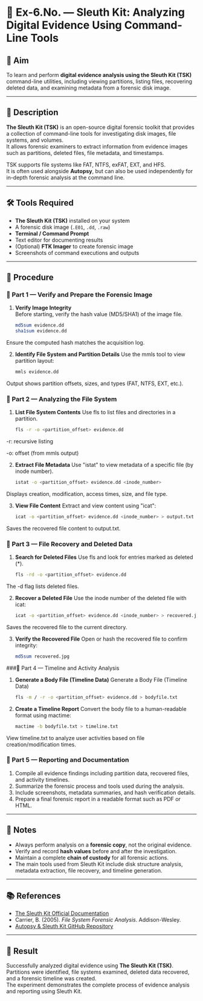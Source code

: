# 🧪 Ex-6.No. — Sleuth Kit: Analyzing Digital Evidence Using Command-Line Tools  

## 🎯 Aim  
To learn and perform **digital evidence analysis using the Sleuth Kit (TSK)** command-line utilities, including viewing partitions, listing files, recovering deleted data, and examining metadata from a forensic disk image.

---

## 📖 Description  
**The Sleuth Kit (TSK)** is an open-source digital forensic toolkit that provides a collection of command-line tools for investigating disk images, file systems, and volumes.  
It allows forensic examiners to extract information from evidence images such as partitions, deleted files, file metadata, and timestamps.

TSK supports file systems like FAT, NTFS, exFAT, EXT, and HFS.  
It is often used alongside **Autopsy**, but can also be used independently for in-depth forensic analysis at the command line.

---

## 🛠️ Tools Required  
- **The Sleuth Kit (TSK)** installed on your system  
- A forensic disk image (`.E01`, `.dd`, `.raw`)  
- **Terminal / Command Prompt**  
- Text editor for documenting results  
- (Optional) **FTK Imager** to create forensic image  
- Screenshots of command executions and outputs  

---

## 📝 Procedure  

### 🧩 Part 1 — Verify and Prepare the Forensic Image  

1. **Verify Image Integrity**  
   Before starting, verify the hash value (MD5/SHA1) of the image file.
    
   ```bash
   md5sum evidence.dd
   sha1sum evidence.dd
   
 Ensure the computed hash matches the acquisition log.

2. **Identify File System and Partition Details**
   Use the mmls tool to view partition layout:
   
   ```bash
   mmls evidence.dd
   
  Output shows partition offsets, sizes, and types (FAT, NTFS, EXT, etc.).
  
### 🧩 Part 2 — Analyzing the File System

1. **List File System Contents**
   Use fls to list files and directories in a partition.
   
   ```bash
   fls -r -o <partition_offset> evidence.dd
   
  -r: recursive listing

  -o: offset (from mmls output)

2. **Extract File Metadata**
   Use "istat" to view metadata of a specific file (by inode number).
   
    ```bash
    istat -o <partition_offset> evidence.dd <inode_number>
    
  Displays creation, modification, access times, size, and file type.

3. **View File Content**
   Extract and view content using "icat":
   
   ```bash
   icat -o <partition_offset> evidence.dd <inode_number> > output.txt
   
  Saves the recovered file content to output.txt.
  
### 🧩 Part 3 — File Recovery and Deleted Data

1. **Search for Deleted Files**
   Use fls and look for entries marked as deleted (*).
   
   ```bash
   fls -rd -o <partition_offset> evidence.dd
   
  The -d flag lists deleted files. 
  
2. **Recover a Deleted File**
   Use the inode number of the deleted file with icat:
   
   ```bash
   icat -o <partition_offset> evidence.dd <inode_number> > recovered.jpg
   
  Saves the recovered file to the current directory.
  
3. **Verify the Recovered File**
   Open or hash the recovered file to confirm integrity:
   
   ```bash
   md5sum recovered.jpg

###🧩 Part 4 — Timeline and Activity Analysis

1. **Generate a Body File (Timeline Data)**
   Generate a Body File (Timeline Data)
   
   ```bash
   fls -m / -r -o <partition_offset> evidence.dd > bodyfile.txt

3. **Create a Timeline Report**
   Convert the body file to a human-readable format using mactime:
   
   ```bash
   mactime -b bodyfile.txt > timeline.txt
   
  View timeline.txt to analyze user activities based on file creation/modification times.


### 🧩 Part 5 — Reporting and Documentation  
1. Compile all evidence findings including partition data, recovered files, and activity timelines.  
2. Summarize the forensic process and tools used during the analysis.  
3. Include screenshots, metadata summaries, and hash verification details.  
4. Prepare a final forensic report in a readable format such as PDF or HTML.  

---

## 📄 Notes  
- Always perform analysis on a **forensic copy**, not the original evidence.  
- Verify and record **hash values** before and after the investigation.  
- Maintain a complete **chain of custody** for all forensic actions.  
- The main tools used from Sleuth Kit include disk structure analysis, metadata extraction, file recovery, and timeline generation.  

---

## 📚 References  
- [The Sleuth Kit Official Documentation](https://sleuthkit.org/sleuthkit/docs.php)  
- Carrier, B. (2005). *File System Forensic Analysis*. Addison-Wesley.  
- [Autopsy & Sleuth Kit GitHub Repository](https://github.com/sleuthkit/sleuthkit)  

---

## 🧾 Result  
Successfully analyzed digital evidence using **The Sleuth Kit (TSK)**.  
Partitions were identified, file systems examined, deleted data recovered, and a forensic timeline was created.  
The experiment demonstrates the complete process of evidence analysis and reporting using Sleuth Kit.
   

